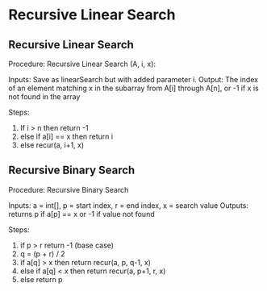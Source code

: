 # Recursive Linear Search

## Recursive Linear Search

Procedure: Recursive Linear Search (A, i, x):

Inputs: Save as linearSearch but with added parameter i.
Output: The index of an element matching x in the subarray from A[i]
        through A[n], or -1 if x is not found in the array
        
Steps:
1. If i > n then return -1
2. else if a[i] == x then return i
3. else recur(a, i+1, x)

## Recursive Binary Search

Procedure: Recursive Binary Search

Inputs: a = int[], p = start index, r = end index, x = search value 
Outputs: returns p if a[p] == x  or -1 if value not found

Steps:
1. if p > r return -1 (base case)
2. q = (p + r) / 2
3. if a[q] > x then return recur(a, p, q-1, x)
4. else if a[q] < x then return recur(a, p+1, r, x)
5. else return p


